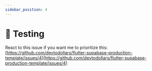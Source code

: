 ```yaml
---
sidebar_position: 4
---
```

# 🚧 Testing

React to this issue if you want me to prioritize this: [https://github.com/devtodollars/flutter-supabase-production-template/issues/4](https://github.com/devtodollars/flutter-supabase-production-template/issues/4)

